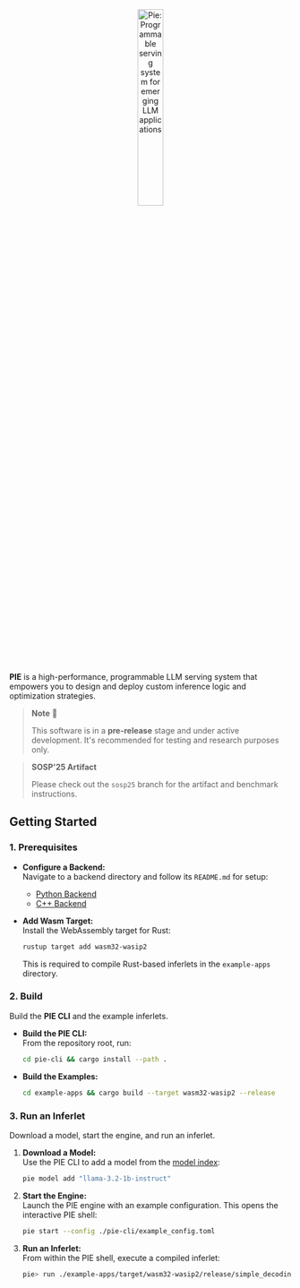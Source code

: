 <div align="center">
  <picture>
    <source media="(prefers-color-scheme: dark)" srcset="https://pie-project.org/images/pie-dark.svg">
    <source media="(prefers-color-scheme: light)" srcset="https://pie-project.org/images/pie-light.svg">
    <img alt="Pie: Programmable serving system for emerging LLM applications"
         src="https://pie-project.org/images/pie-light.svg"
         width="30%">
    <p></p>
  </picture>
</div>


**PIE** is a high-performance, programmable LLM serving system that empowers you to design and deploy custom inference logic and optimization strategies.

> **Note** 🧪
>
> This software is in a **pre-release** stage and under active development. It's recommended for testing and research purposes only.

> **SOSP'25 Artifact**
>
> Please check out the `sosp25` branch for the artifact and benchmark instructions.



## Getting Started

### 1. Prerequisites

- **Configure a Backend:**  
  Navigate to a backend directory and follow its `README.md` for setup:
  - [Python Backend](backend/backend-python/README.md)
  - [C++ Backend](backend/backend-cuda/README.md)


- **Add Wasm Target:**  
  Install the WebAssembly target for Rust:

  ```bash
  rustup target add wasm32-wasip2
  ```
  This is required to compile Rust-based inferlets in the `example-apps` directory.


### 2. Build

Build the **PIE CLI** and the example inferlets.

- **Build the PIE CLI:**  
  From the repository root, run:

  ```bash
  cd pie-cli && cargo install --path .
  ```

- **Build the Examples:**  

  ```bash
  cd example-apps && cargo build --target wasm32-wasip2 --release
  ```



### 3. Run an Inferlet

Download a model, start the engine, and run an inferlet.

1. **Download a Model:**  
   Use the PIE CLI to add a model from the [model index](https://github.com/pie-project/model-index):

   ```bash
   pie model add "llama-3.2-1b-instruct"
   ```

2. **Start the Engine:**  
   Launch the PIE engine with an example configuration. This opens the interactive PIE shell:

   ```bash
   pie start --config ./pie-cli/example_config.toml
   ```

3. **Run an Inferlet:**  
   From within the PIE shell, execute a compiled inferlet:

   ```bash
   pie> run ./example-apps/target/wasm32-wasip2/release/simple_decoding.wasm
   ```

